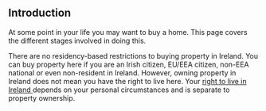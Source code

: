 ##  Introduction

At some point in your life you may want to buy a home. This page covers the
different stages involved in doing this.

There are no residency-based restrictions to buying property in Ireland. You
can buy property here if you are an Irish citizen, EU/EEA citizen, non-EEA
national or even non-resident in Ireland. However, owning property in Ireland
does not mean you have the right to live here. Your [ right to live in Ireland
](https://www.citizensinformation.ie/en/moving_country/moving_to_ireland/rights_of_residence_in_ireland/)
depends on your personal circumstances and is separate to property ownership.
